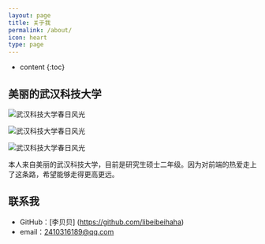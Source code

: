 ```yaml
---
layout: page
title: 关于我
permalink: /about/
icon: heart
type: page
---
```


* content
{:toc}

## 美丽的武汉科技大学


![武汉科技大学春日风光](https://libeibeihaha.github.io/image/7.jpg)

![武汉科技大学春日风光](https://libeibeihaha.github.io/image/16.jpg)

![武汉科技大学春日风光](https://libeibeihaha.github.io/image/2.jpg)

本人来自美丽的武汉科技大学，目前是研究生硕士二年级。因为对前端的热爱走上了这条路，希望能够走得更高更远。


## 联系我

* GitHub：[李贝贝] (https://github.com/libeibeihaha)
* email：2410316189@qq.com

